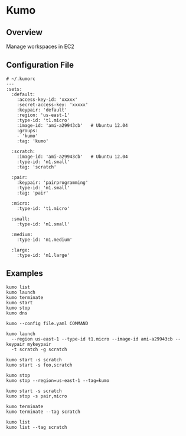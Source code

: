 # Kumo

## Overview

Manage workspaces in EC2

## Configuration File

    # ~/.kumorc
    ---
    :sets:
      :default:
        :access-key-id: 'xxxxx'
        :secret-access-key: 'xxxxx'
        :keypair: 'default'
        :region: 'us-east-1'
        :type-id: 't1.micro'
        :image-id: 'ami-a29943cb'   # Ubuntu 12.04
        :groups:
        - 'kumo'
        :tag: 'kumo'
    
      :scratch:
        :image-id: 'ami-a29943cb'   # Ubuntu 12.04
        :type-id: 'm1.small'
        :tag: 'scratch'
    
      :pair:
        :keypair: 'pairprogramming'
        :type-id: 'm1.small'
        :tag: 'pair'
    
      :micro:
        :type-id: 't1.micro'
      
      :small:
        :type-id: 'm1.small'
      
      :medium:
        :type-id: 'm1.medium'
      
      :large:
        :type-id: 'm1.large'


## Examples

    kumo list
    kumo launch
    kumo terminate
    kumo start
    kumo stop
    kumo dns

    kumo --config file.yaml COMMAND

    kumo launch
      --region us-east-1 --type-id t1.micro --image-id ami-a29943cb --keypair mykeypair
      -t scratch -g scratch
    
    kumo start -s scratch
    kumo start -s foo,scratch
    
    kumo stop
    kumo stop --region=us-east-1 --tag=kumo
    
    kumo start -s scratch
    kumo stop -s pair,micro

    kumo terminate
    kumo terminate --tag scratch
    
    kumo list
    kumo list --tag scratch
